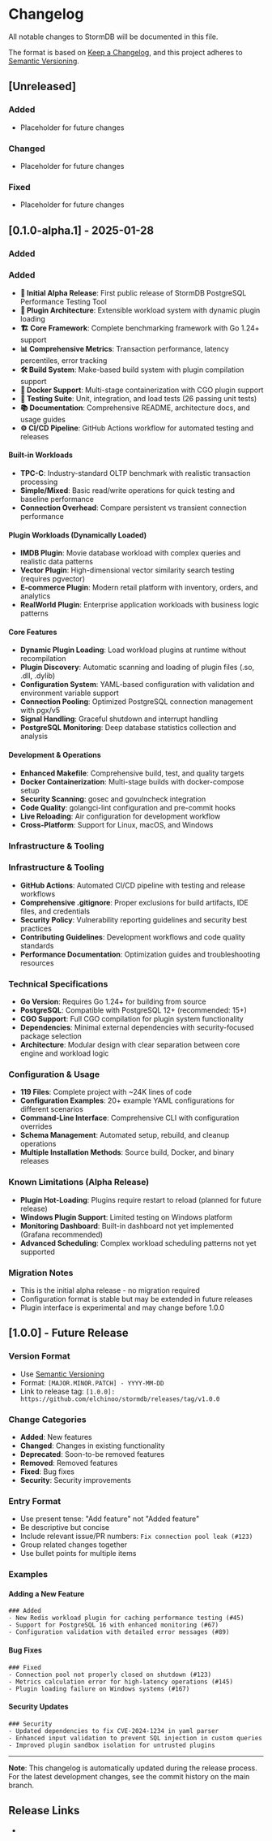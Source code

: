# Changelog

All notable changes to StormDB will be documented in this file.

The format is based on [Keep a Changelog](https://keepachangelog.com/en/1.0.0/),
and this project adheres to [Semantic Versioning](https://semver.org/spec/v2.0.0.html).

## [Unreleased]

### Added
- Placeholder for future changes

### Changed
- Placeholder for future changes

### Fixed
- Placeholder for future changes

## [0.1.0-alpha.1] - 2025-01-28

### Added

### Added
- **🚀 Initial Alpha Release**: First public release of StormDB PostgreSQL Performance Testing Tool
- **🔌 Plugin Architecture**: Extensible workload system with dynamic plugin loading
- **🏗️ Core Framework**: Complete benchmarking framework with Go 1.24+ support
- **📊 Comprehensive Metrics**: Transaction performance, latency percentiles, error tracking
- **🛠️ Build System**: Make-based build system with plugin compilation support
- **🐳 Docker Support**: Multi-stage containerization with CGO plugin support
- **🧪 Testing Suite**: Unit, integration, and load tests (26 passing unit tests)
- **📚 Documentation**: Comprehensive README, architecture docs, and usage guides
- **⚙️ CI/CD Pipeline**: GitHub Actions workflow for automated testing and releases

#### Built-in Workloads
- **TPC-C**: Industry-standard OLTP benchmark with realistic transaction processing
- **Simple/Mixed**: Basic read/write operations for quick testing and baseline performance  
- **Connection Overhead**: Compare persistent vs transient connection performance

#### Plugin Workloads (Dynamically Loaded)
- **IMDB Plugin**: Movie database workload with complex queries and realistic data patterns
- **Vector Plugin**: High-dimensional vector similarity search testing (requires pgvector)
- **E-commerce Plugin**: Modern retail platform with inventory, orders, and analytics
- **RealWorld Plugin**: Enterprise application workloads with business logic patterns

#### Core Features
- **Dynamic Plugin Loading**: Load workload plugins at runtime without recompilation
- **Plugin Discovery**: Automatic scanning and loading of plugin files (.so, .dll, .dylib)
- **Configuration System**: YAML-based configuration with validation and environment variable support
- **Connection Pooling**: Optimized PostgreSQL connection management with pgx/v5
- **Signal Handling**: Graceful shutdown and interrupt handling
- **PostgreSQL Monitoring**: Deep database statistics collection and analysis

#### Development & Operations
- **Enhanced Makefile**: Comprehensive build, test, and quality targets
- **Docker Containerization**: Multi-stage builds with docker-compose setup
- **Security Scanning**: gosec and govulncheck integration
- **Code Quality**: golangci-lint configuration and pre-commit hooks
- **Live Reloading**: Air configuration for development workflow
- **Cross-Platform**: Support for Linux, macOS, and Windows

### Infrastructure & Tooling
### Infrastructure & Tooling
- **GitHub Actions**: Automated CI/CD pipeline with testing and release workflows
- **Comprehensive .gitignore**: Proper exclusions for build artifacts, IDE files, and credentials
- **Security Policy**: Vulnerability reporting guidelines and security best practices
- **Contributing Guidelines**: Development workflows and code quality standards
- **Performance Documentation**: Optimization guides and troubleshooting resources

### Technical Specifications
- **Go Version**: Requires Go 1.24+ for building from source
- **PostgreSQL**: Compatible with PostgreSQL 12+ (recommended: 15+)
- **CGO Support**: Full CGO compilation for plugin system functionality
- **Dependencies**: Minimal external dependencies with security-focused package selection
- **Architecture**: Modular design with clear separation between core engine and workload logic

### Configuration & Usage
- **119 Files**: Complete project with ~24K lines of code
- **Configuration Examples**: 20+ example YAML configurations for different scenarios
- **Command-Line Interface**: Comprehensive CLI with configuration overrides
- **Schema Management**: Automated setup, rebuild, and cleanup operations
- **Multiple Installation Methods**: Source build, Docker, and binary releases

### Known Limitations (Alpha Release)
- **Plugin Hot-Loading**: Plugins require restart to reload (planned for future release)
- **Windows Plugin Support**: Limited testing on Windows platform
- **Monitoring Dashboard**: Built-in dashboard not yet implemented (Grafana recommended)
- **Advanced Scheduling**: Complex workload scheduling patterns not yet supported

### Migration Notes
- This is the initial alpha release - no migration required
- Configuration format is stable but may be extended in future releases
- Plugin interface is experimental and may change before 1.0.0

## [1.0.0] - Future Release

### Version Format
- Use [Semantic Versioning](https://semver.org/)
- Format: `[MAJOR.MINOR.PATCH] - YYYY-MM-DD`
- Link to release tag: `[1.0.0]: https://github.com/elchinoo/stormdb/releases/tag/v1.0.0`

### Change Categories
- **Added**: New features
- **Changed**: Changes in existing functionality
- **Deprecated**: Soon-to-be removed features
- **Removed**: Removed features
- **Fixed**: Bug fixes
- **Security**: Security improvements

### Entry Format
- Use present tense: "Add feature" not "Added feature"
- Be descriptive but concise
- Include relevant issue/PR numbers: `Fix connection pool leak (#123)`
- Group related changes together
- Use bullet points for multiple items

### Examples

#### Adding a New Feature
```
### Added
- New Redis workload plugin for caching performance testing (#45)
- Support for PostgreSQL 16 with enhanced monitoring (#67)
- Configuration validation with detailed error messages (#89)
```

#### Bug Fixes
```
### Fixed
- Connection pool not properly closed on shutdown (#123)
- Metrics calculation error for high-latency operations (#145)
- Plugin loading failure on Windows systems (#167)
```

#### Security Updates
```
### Security
- Updated dependencies to fix CVE-2024-1234 in yaml parser
- Enhanced input validation to prevent SQL injection in custom queries
- Improved plugin sandbox isolation for untrusted plugins
```

---

**Note**: This changelog is automatically updated during the release process. 
For the latest development changes, see the commit history on the main branch.

## Release Links

- [v0.1.0-alpha.1]: https://github.com/elchinoo/stormdb/releases/tag/v0.1.0-alpha.1
